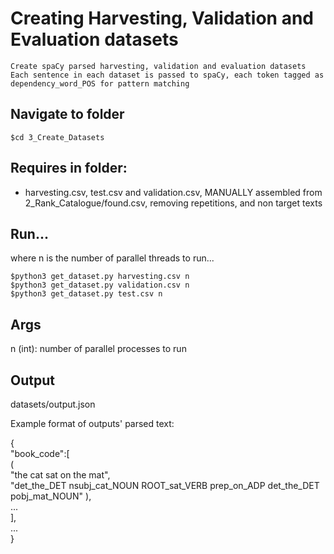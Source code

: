 # Creating Harvesting, Validation and Evaluation datasets
    
    Create spaCy parsed harvesting, validation and evaluation datasets
    Each sentence in each dataset is passed to spaCy, each token tagged as dependency_word_POS for pattern matching
    
## Navigate to folder
```
$cd 3_Create_Datasets
```

## Requires in folder:
* harvesting.csv, test.csv and validation.csv, MANUALLY assembled from 2_Rank_Catalogue/found.csv, removing repetitions, and non target texts
    
## Run...
where n is the number of parallel threads to run...
```
$python3 get_dataset.py harvesting.csv n
$python3 get_dataset.py validation.csv n
$python3 get_dataset.py test.csv n
```
## Args
n (int): number of parallel processes to run

## Output
datasets/output.json

Example format of outputs' parsed text:

{\
    "book_code":[\
                    (\
                        "the cat sat on the mat", \
                        "det_the_DET nsubj_cat_NOUN ROOT_sat_VERB prep_on_ADP det_the_DET pobj_mat_NOUN"
                    ), \
                    ...\
                ], \
                ...\
}




